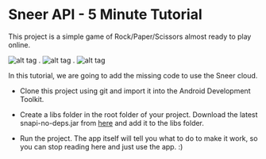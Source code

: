 Sneer API - 5 Minute Tutorial
====

This project is a simple game of Rock/Paper/Scissors almost ready to play online.

![alt tag](http://i.imgur.com/nBrPhhz.png) . ![alt tag](http://i.imgur.com/4ESnGSw.png) . ![alt tag](http://i.imgur.com/x7FQgFu.png)

In this tutorial, we are going to add the missing code to use the Sneer cloud.

  - Clone this project using git and import it into the Android Development Toolkit.

  - Create a libs folder in the root folder of your project. Download the latest snapi-no-deps.jar from [here](#) and add it to the libs folder.

  - Run the project. The app itself will tell you what to do to make it work, so you can stop reading here and just use the app. :)
